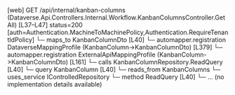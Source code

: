 [web] GET /api/internal/kanban-columns  (Dataverse.Api.Controllers.Internal.Workflow.KanbanColumnsController.GetAll)  [L37–L47] status=200 [auth=Authentication.MachineToMachinePolicy,Authentication.RequireTenantIdPolicy]
  └─ maps_to KanbanColumnDto [L40]
    └─ automapper.registration DataverseMappingProfile (KanbanColumn->KanbanColumnDto) [L379]
    └─ automapper.registration ExternalApiMappingProfile (KanbanColumn->KanbanColumnDto) [L161]
  └─ calls KanbanColumnRepository.ReadQuery [L40]
  └─ query KanbanColumn [L40]
    └─ reads_from KanbanColumns
  └─ uses_service IControlledRepository<KanbanColumn>
    └─ method ReadQuery [L40]
      └─ ... (no implementation details available)

